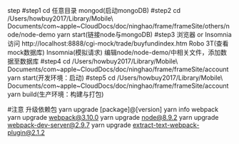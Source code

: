 step
#step1  cd 任意目录
    mongod(启动mongoDB)
#step2  cd /Users/howbuy2017/Library/Mobile\ Documents/com\~apple\~CloudDocs/doc/ninghao/frame/frameSite/others/node/node-demo
    yarn start(链接node与mongoDB)
#step3  浏览器 or Insomnia 访问 http://localhost:8888/cgi-mock/trade/buyfundindex.htm
    Robo 3T(查看mock数据库)
    Insomnia(模拟请求)
    编辑node/node-demo/中相关文件，添加数据至数据库
#step4  cd /Users/howbuy2017/Library/Mobile\ Documents/com\~apple\~CloudDocs/doc/ninghao/frame/frameSite/account
    yarn start(开发环境：启动)
#step5  cd /Users/howbuy2017/Library/Mobile\ Documents/com\~apple\~CloudDocs/doc/ninghao/frame/frameSite/account
    yarn build(生产环境：构建与打包)



#注意 升级依赖包
    yarn upgrade [package]@[version]
        yarn info webpack
        yarn upgrade webpack@3.10.0
        yarn upgrade node@8.9.2
        yarn upgrade webpack-dev-server@2.9.7
        yarn upgrade extract-text-webpack-plugin@2.1.2

